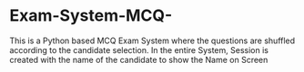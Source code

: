 # Exam-System-MCQ-
This is a Python based MCQ Exam System where the questions are shuffled according to the candidate selection. In the entire System, Session is created with the name of the candidate to show the Name on Screen
